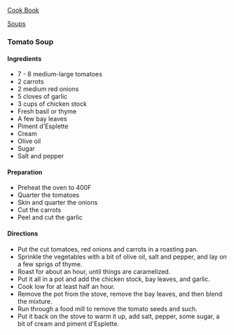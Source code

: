 [Cook Book](https://github.com/vmsmith/CookBook/blob/master/README.md)

[Soups](https://github.com/vmsmith/CookBook/blob/master/soups.md)

### Tomato Soup  

#### Ingredients

* 7 - 8  medium-large tomatoes
* 2 carrots
* 2 medium red onions
* 5 cloves of garlic
* 3 cups of chicken stock
* Fresh basil or thyme
* A few bay leaves
* Piment d'Esplette
* Cream
* Olive oil
* Sugar
* Salt and pepper

#### Preparation

* Preheat the oven to 400F
* Quarter the tomatoes
* Skin and quarter the onions
* Cut the carrots
* Peel and cut the garlic

#### Directions

* Put the cut tomatoes, red onions and carrots in a roasting pan.
* Sprinkle the vegetables with a bit of olive oil, salt and pepper, and lay on a few sprigs of thyme.
* Roast for about an hour, until things are caramelized.
* Put it all in a pot and add the chicken stock, bay leaves, and garlic.
* Cook low for at least half an hour.
* Remove the pot from the stove, remove the bay leaves, and then blend the mixture.
* Run through a food mill to remove the tomato seeds and such.
* Put it back on the stove to warm it up, add salt, pepper, some sugar, a bit of cream and piment d'Esplette.
